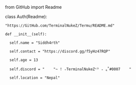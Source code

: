from GitHub import Readme


class Auth(Readme):

    "https://GitHub.com/TerminalNukeZ/Termu/README.md"
    
    def __init__(self):
    
      self.name = "Siddh4rth"
      
      self.contact = "https://discord.gg/f5yHz47RQP"
      
      self.age = 13
      
      self.discord = "    "~ ! ₊TerminalNukeZᑉ³ ₊ ៹˚#0007    "
      
      self.location = "Nepal"
      
